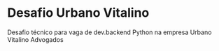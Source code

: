 # Desafio Urbano Vitalino

Desafio técnico para vaga de dev.backend Python na empresa Urbano Vitalino Advogados
